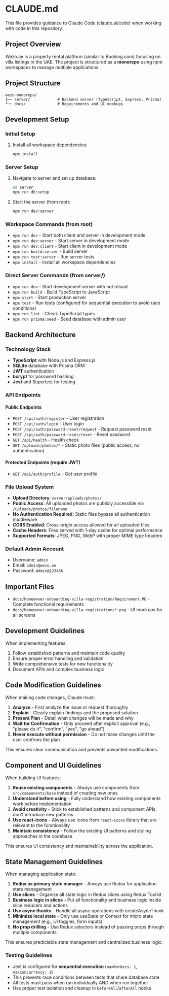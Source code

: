 # CLAUDE.md

This file provides guidance to Claude Code (claude.ai/code) when working with code in this repository.

## Project Overview

Wezo.ae is a property rental platform (similar to Booking.com) focusing on villa listings in the UAE. The project is structured as a **monorepo** using npm workspaces to manage multiple applications.

## Project Structure

```
wezo-monorepo/
├── server/            # Backend server (TypeScript, Express, Prisma)
└── docs/              # Requirements and UI mockups
```

## Development Setup

### Initial Setup

1. Install all workspace dependencies:
   ```bash
   npm install
   ```

### Server Setup

1. Navigate to server and set up database:
   ```bash
   cd server
   npm run db:setup
   ```

2. Start the server (from root):
   ```bash
   npm run dev:server
   ```

### Workspace Commands (from root)

- `npm run dev` - Start both client and server in development mode
- `npm run dev:server` - Start server in development mode
- `npm run dev:client` - Start client in development mode
- `npm run build:server` - Build server
- `npm run test:server` - Run server tests
- `npm install` - Install all workspace dependencies

### Direct Server Commands (from server/)

- `npm run dev` - Start development server with hot reload
- `npm run build` - Build TypeScript to JavaScript  
- `npm start` - Start production server
- `npm test` - Run tests (configured for sequential execution to avoid race conditions)
- `npm run lint` - Check TypeScript types
- `npm run prisma:seed` - Seed database with admin user

## Backend Architecture

### Technology Stack
- **TypeScript** with Node.js and Express.js
- **SQLite** database with Prisma ORM
- **JWT** authentication
- **bcrypt** for password hashing
- **Jest** and Supertest for testing

### API Endpoints

#### Public Endpoints
- `POST /api/auth/register` - User registration
- `POST /api/auth/login` - User login  
- `POST /api/auth/password-reset/request` - Request password reset
- `POST /api/auth/password-reset/reset` - Reset password
- `GET /api/health` - Health check
- `GET /uploads/photos/*` - Static photo files (public access, no authentication)

#### Protected Endpoints (require JWT)
- `GET /api/auth/profile` - Get user profile

### File Upload System
- **Upload Directory**: `server/uploads/photos/`
- **Public Access**: All uploaded photos are publicly accessible via `/uploads/photos/filename`
- **No Authentication Required**: Static files bypass all authentication middleware
- **CORS Enabled**: Cross-origin access allowed for all uploaded files
- **Cache Headers**: Files served with 1-day cache for optimal performance
- **Supported Formats**: JPEG, PNG, WebP with proper MIME type headers

### Default Admin Account
- Username: `admin`
- Email: `admin@wezo.ae`
- Password: `Admin@123456`


## Important Files

- `docs/homeowner-onboarding-villa-registration/Requirement.MD` - Complete functional requirements
- `docs/homeowner-onboarding-villa-registration/*.png` - UI mockups for all screens

## Development Guidelines

When implementing features:
1. Follow established patterns and maintain code quality
2. Ensure proper error handling and validation
3. Write comprehensive tests for new functionality
4. Document APIs and complex business logic

## Code Modification Guidelines

When making code changes, Claude must:
1. **Analyze** - First analyze the issue or request thoroughly
2. **Explain** - Clearly explain findings and the proposed solution
3. **Present Plan** - Detail what changes will be made and why
4. **Wait for Confirmation** - Only proceed after explicit approval (e.g., "please do it", "confirm", "yes", "go ahead")
5. **Never execute without permission** - Do not make changes until the user confirms the plan

This ensures clear communication and prevents unwanted modifications.

## Component and UI Guidelines

When building UI features:
1. **Reuse existing components** - Always use components from `src/components/base` instead of creating new ones
2. **Understand before using** - Fully understand how existing components work before implementation
3. **Avoid creativity** - Stick to established patterns and component APIs, don't introduce new patterns
4. **Use react-icons** - Always use icons from `react-icons` library that are relevant to the functionality
5. **Maintain consistency** - Follow the existing UI patterns and styling approaches in the codebase

This ensures UI consistency and maintainability across the application.

## State Management Guidelines

When managing application state:
1. **Redux as primary state manager** - Always use Redux for application state management
2. **Use slices** - Organize all state logic in Redux slices using Redux Toolkit
3. **Business logic in slices** - Put all functionality and business logic inside slice reducers and actions
4. **Use async thunks** - Handle all async operations with createAsyncThunk
5. **Minimize local state** - Only use useState or Context for micro state management (e.g., UI toggles, form inputs)
6. **No prop drilling** - Use Redux selectors instead of passing props through multiple components

This ensures predictable state management and centralized business logic.

### Testing Guidelines
- Jest is configured for **sequential execution** (`maxWorkers: 1`, `maxConcurrency: 1`)
- This prevents race conditions between tests that share database state
- All tests must pass when run individually AND when run together
- Use proper test isolation and cleanup in `beforeAll`/`afterAll` hooks